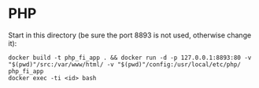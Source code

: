 # PHP 

Start in this directory (be sure the port 8893 is not used, otherwise change it):

```
docker build -t php_fi_app . && docker run -d -p 127.0.0.1:8893:80 -v "$(pwd)"/src:/var/www/html/ -v "$(pwd)"/config:/usr/local/etc/php/ php_fi_app
docker exec -ti <id> bash
```

